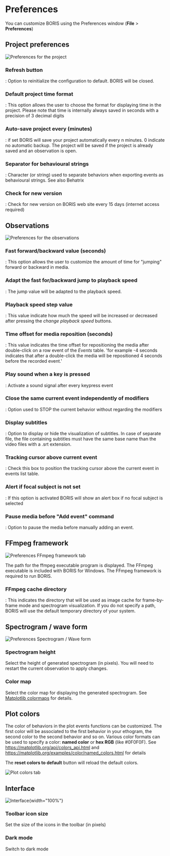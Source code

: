
# Preferences

You can customize BORIS using the Preferences window (**File** \>
**Preferences**)




## Project preferences

![Preferences for the project](images/preferences_project.png)



### **Refresh** button

:   Option to reinitialize the configuration to default. BORIS will be
    closed.

### **Default project time format**

:   This option allows the user to choose the format for displaying time
    in the project. Please note that time is internally always saved in
    seconds with a precision of 3 decimal digits


### **Auto-save project every (minutes)**

:   if set BORIS will save your project automatically every n minutes. 0
    indicate no automatic backup. The project will be saved if the
    project is already saved and an observation is open.

### **Separator for behavioural strings**

:   Character (or string) used to separate behaviors when exporting
    events as behavioural strings. See also Behatrix


### **Check for new version**

:   Check for new version on BORIS web site every 15 days (internet
    access required)



## Observations


![Preferences for the observations](images/preferences_observations.png)


### **Fast forward/backward value (seconds)**

:   This option allows the user to customize the amount of time for "jumping" forward or backward in media.


### **Adapt the fast for/backward jump to playback speed**

:   The jump value will be adapted to the playback speed.

### **Playback speed step value**

:   This value indicate how much the speed will be increased or
    decreased after pressing the *change playback speed* buttons.



### **Time offset for media reposition (seconds)**

:   This value indicates the time offset for repositioning the media
    after double-click on a row event of the *Events* table. 'for
    example -4 seconds indicates that after a double-click the media
    will be repositioned 4 seconds before the recorded event.'

### **Play sound when a key is pressed**

:   Activate a sound signal after every keypress event



### **Close the same current event independently of modifiers**

:   Option used to STOP the current behavior without regarding the
    modifiers



### **Display subtitles**

:   Option to display or hide the visualization of subtitles. In case of
    separate file, the file containing subtitles must have the same base
    name than the video files with a .srt extension.




### **Tracking cursor above current event**

:   Check this box to position the tracking cursor above the current
    event in events list table.


### **Alert if focal subject is not set**

:   If this option is activated BORIS will show an alert box if no focal
    subject is selected


### **Pause media before "Add event" command**

:   Option to pause the media before manually adding an event.





## FFmpeg framework

![Preferences FFmpeg framework tab](images/preferences_ffmpeg.png)

The path for the ffmpeg executable program is displayed. The FFmpeg
executable is included with BORIS for Windows.
The FFmpeg framework is required to run BORIS.



### **FFmpeg cache directory**

:   This indicates the directory that will be used as image cache for
    frame-by-frame mode and spectrogram visualization. If you do not
    specify a path, BORIS will use the default temporary directory of
    your system.





## Spectrogram / wave form

![Preferences Spectrogram / Wave form](images/preferences_spectro.png)


### Spectrogram height

Select the height of generated spectrogram (in pixels). You will need to
restart the current observation to apply changes.


### Color map

Select the color map for displaying the generated spectrogram. See
[Matplotlib colormaps](http://matplotlib.org/users/colormaps.html) for
details.



## Plot colors 
The color of behaviors in the plot events functions can be customized.
The first color will be associated to the first behavior in your
ethogram, the second color to the second behavior and so on. Various
color formats can be used to specify a color: **named color** or **hex
RGB** (like #0F0F0F). See <https://matplotlib.org/api/colors_api.html>
and <https://matplotlib.org/examples/color/named_colors.html> for
details

The **reset colors to default** button will reload the default colors.

![Plot colors tab](images/preferences_colors.png)




## Interface

![Interface](images/preferences_interface.png){width="100%"}


### Toolbar icon size

Set the size of the icons in the toolbar (in pixels)

### Dark mode

Switch to dark mode




